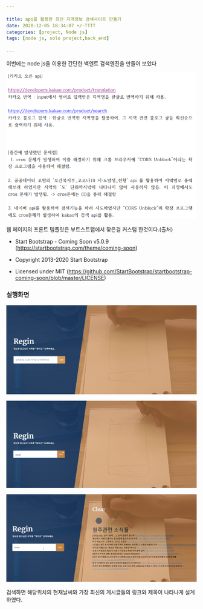 ```yaml
---

title: api를 활용한 최신 지역정보 검색사이트 만들기 
date: 2020-12-05 18:34:07 +/-TTTT
categories: [project, Node js]
tags: [node js, solo project,back_end] 

---
```




이번에는 node js을 이용한 간단한 백엔트 검색엔진을 만들어 보았다

![api_1](/assets/poastimg/api_1.PNG)



웹 페이지의 프론트 템플릿은 부트스트랩에서 찾은걸 커스텀 한것이다.(출처)

* Start Bootstrap - Coming Soon v5.0.9 (https://startbootstrap.com/theme/coming-soon)

 * Copyright 2013-2020 Start Bootstrap

 * Licensed under MIT (https://github.com/StartBootstrap/startbootstrap-coming-soon/blob/master/LICENSE)

   







### 실행화면

![api_2](/assets/poastimg/api_2.PNG)

![api_3](/assets/poastimg/api_3.PNG)

![api_4](/assets/poastimg/api_4.PNG)



검색하면 해당위치의 현재날씨와 가장 최신의 게시글들의 링크와 제목이 나타나게 설계하였다.